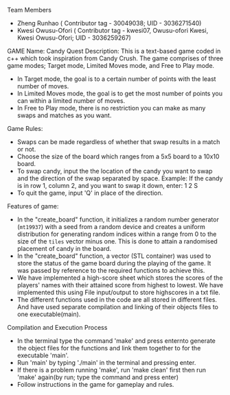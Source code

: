 Team Members
- Zheng Runhao ( Contributor tag - 30049038; UID - 3036271540)
- Kwesi Owusu-Ofori ( Contributor tag - kwesi07, Owusu-ofori Kwesi, Kwesi Owusu-Ofori; UID - 3036259267)

GAME
Name: Candy Quest
Description:
This is a text-based game coded in c++ which took inspiration from Candy Crush. The game comprises of three game modes; Target mode, Limited Moves mode, and Free to Play mode.
- In Target mode, the goal is to a certain number of points with the least number of moves.
- In Limited Moves mode, the goal is to get the most number of points you can within a limited number of moves.
- In Free to Play mode, there is no restriction you can make as many swaps and matches as you want.
  
Game Rules:
- Swaps can be made regardless of whether that swap results in a match or not.
- Choose the size of the board which ranges from a 5x5 board to a 10x10 board.
- To swap candy, input the the location of the candy you want to swap and the direction of the swap separated by space.
   Example: If the candy is in row 1, column 2, and you want to swap it down, enter: 1 2 S
- To quit the game, input 'Q' in place of the direction.

Features of game:
- In the "create_board" function, it initializes a random number generator (`mt19937`) with a seed from a random device and creates a uniform distribution for generating random indices within a range from 0 to the size of the `tiles` vector minus one. This is done to attain a randomised placement of candy in the board.
- In the "create_board" function, a vector (STL container) was used to store the status of the game board during the playing of the game. It was passed by reference to the required functions to achieve this.
- We have implemented a high-score sheet which stores the scores of the players' names with their attained score from highest to lowest. We have implemented this using File input/output to store highscores in a txt file.
- The different functions used in the code are all stored in different files. And have used separate compilation and linking of their objects files to one executable(main).
  

Compilation and Execution Process
- In the terminal type the command 'make' and press enternto generate the object files for the functions and link them together to for the executable 'main'.
- Run 'main' by typing './main' in the terminal and pressing enter.
- If there is a problem running 'make', run 'make clean' first then run 'make' again(by run; type the command and press enter)
- Follow instructions in the game for gameplay and rules.
